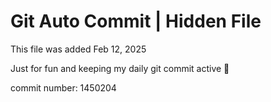 # Git Auto Commit | Hidden File

This file was added Feb 12, 2025

Just for fun and keeping my daily git commit active 🤪

commit number: 1450204
